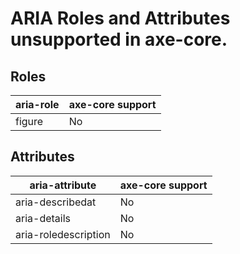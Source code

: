 # ARIA Roles and Attributes unsupported in axe-core.
## Roles
| aria-role | axe-core support |
| --------- | ---------------- |
| figure    | No               |
## Attributes
| aria-attribute       | axe-core support |
| -------------------- | ---------------- |
| aria-describedat     | No               |
| aria-details         | No               |
| aria-roledescription | No               |